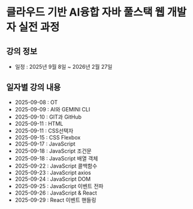 # 클라우드 기반 AI융합 자바 풀스택 웹 개발자 실전 과정

## 강의 정보

- 일정 : 2025년 9월 8일 ~ 2026년 2월 27일

## 일자별 강의 내용

- 2025-09-08 : OT
- 2025-09-09 : AI와 GEMINI CLI
- 2025-09-10 : GIT과 GitHub
- 2025-09-11 : HTML
- 2025-09-11 : CSS선택자
- 2025-09-15 : CSS Flexbox
- 2025-09-17 : JavaScript
- 2025-09-18 : JavaScript 조건문
- 2025-09-18 : JavaScript 배열 객체
- 2025-09-22 : JavaScript 콜백함수
- 2025-09-23 : JavaScript axios
- 2025-09-24 : JavaScript DOM
- 2025-09-25 : JavaScript 이벤트 전파
- 2025-09-26 : JavaScript & React
- 2025-09-29 : React 이벤트 핸들링
